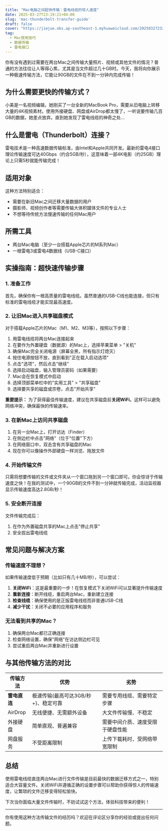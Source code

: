 ```yaml
---
title: "Mac电脑之间超快传输：雷电线缆的惊人速度"
date: 2025-03-27T23:19:21+04:00
slug: 'mac-thunderbolt-transfer-guide'
draft: false
cover: "https://jiejue.obs.ap-southeast-1.myhuaweicloud.com/20250327232101037.webp"
tag:
  - Mac使用技巧
  - 数据传输
  - 雷电接口
---
```


你有没有遇到过需要在两台Mac之间传输大量照片、视频或其他文件的情况？普通的方法往往让人等得心焦，尤其是当文件超过几十GB时。今天，我将向你展示一种极速传输方法，它能让90GB的文件在不到一分钟内完成传输！

<!--more-->

## 为什么需要更快的传输方式？

小美是一名视频编辑，她刚买了一台全新的MacBook Pro，需要从旧电脑上转移大量的4K视频素材。使用外接硬盘、网盘或AirDrop都太慢了，一听说要传输几百GB的数据，她差点放弃。直到她发现了雷电线缆的神奇之处...

## 什么是雷电（Thunderbolt）连接？

雷电技术是一种高速数据传输标准，由Intel和Apple共同开发。最新的雷电4接口理论传输速度可达40Gbps（约合5GB/秒），这意味着一部4K电影（约25GB）理论上只需5秒就能传输完成！

## 适用对象

这种方法特别适合：
- 需要在新旧Mac之间迁移大量数据的用户
- 摄影师、视频创作者等需要传输大体积媒体文件的专业人士
- 不想等待传统方法慢速传输的任何Mac用户

## 所需工具

- 两台Mac电脑（至少一台搭载Apple芯片的M系列Mac）
- 一根雷电3或雷电4数据线（USB-C接口）

## 实操指南：超快速传输步骤

### 1. 准备工作

首先，确保你有一根高质量的雷电线缆。虽然普通的USB-C线也能连接，但只有标准的雷电线缆才能实现最高速度。

### 2. 让旧Mac进入共享磁盘模式

对于搭载Apple芯片的Mac（M1、M2、M3等），按照以下步骤：

1. 用雷电线缆将两台Mac连接起来
2. 在要作为外置硬盘（数据源）的Mac上，选择苹果菜单 > "关机"
3. 确保Mac完全关闭电源（屏幕全黑，所有指示灯熄灭）
4. 按住电源按钮不放，直到看到"正在载入启动选项"
5. 点击"选项"，然后点击"继续"
6. 选择启动磁盘，输入管理员密码（如果需要）
7. Mac会在恢复模式中启动
8. 选择顶部菜单栏中的"实用工具" > "共享磁盘"
9. 选择要共享的磁盘或宗卷，点击"开始共享"

**重要提示：** 为了获得最佳传输速度，建议在共享磁盘前**关闭WiFi**。这样可以避免网络冲突，确保最快的传输速率。

### 3. 在新Mac上访问共享磁盘

1. 在另一台Mac上，打开访达（Finder）
2. 在侧边栏中点击"网络"（位于"位置"下方）
3. 在网络窗口中，双击含有共享磁盘的Mac
4. 现在你可以像操作外部硬盘一样浏览、拖放文件

### 4. 开始传输文件

只需将想要传输的文件或文件夹从一个窗口拖到另一个窗口即可。你会惊讶于传输速度之快！在我的测试中，一个90GB的文件不到一分钟就传输完成，活动监视器显示传输速度高达2.8GB/秒！

### 5. 安全断开连接

文件传输完成后：
1. 在作为外置磁盘共享的Mac上点击"停止共享"
2. 安全拔出雷电线缆

## 常见问题与解决方案

### 传输速度不理想？

如果传输速度低于预期（比如只有几十MB/秒），可以尝试：

1. **关闭WiFi**：这是最重要的一步！在恢复模式下关闭WiFi可以显著提升传输速度
2. **重新连接**：断开线缆，重启两台Mac，重新建立连接
3. **检查线缆**：确保使用的是正版雷电线缆而非普通USB-C线
4. **减少干扰**：关闭不必要的应用程序和服务

### 无法看到共享的Mac？

1. 确保两台Mac都已正确连接
2. 检查网络设置，确保"网络"在访达侧边栏可见
3. 尝试重启两台Mac并重新进行设置

## 与其他传输方法的对比

| 传输方法 | 优势 | 劣势 |
|---------|------|------|
| **雷电直连** | 极速传输(最高可达3GB/秒+)、稳定可靠 | 需要专用线缆、需要特定步骤 |
| AirDrop | 无线便捷、无需额外设备 | 大文件传输慢、不稳定 |
| 外接硬盘 | 简单直观、普遍兼容 | 需要中间介质、速度受限于硬盘性能 |
| 网盘服务 | 不受距离限制 | 上传下载耗时、受网络带宽限制 |

## 总结

使用雷电线缆直连两台Mac进行文件传输是目前最快的数据迁移方式之一，特别适合大容量文件。关闭WiFi并遵循正确的设置步骤可以帮助你获得惊人的传输速度，让繁琐的文件迁移变得轻松愉快。

下次当你面临大量文件传输时，不妨试试这个方法，体验科技带来的便利！

---

你有使用这种方法传输文件的经历吗？欢迎在评论区分享你的经验或提出任何问题。
